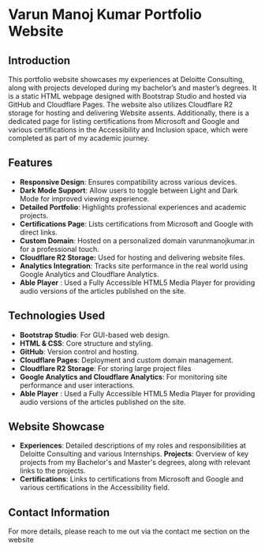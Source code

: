 # Varun Manoj Kumar Portfolio Website
## Introduction
This portfolio website showcases my experiences at Deloitte Consulting, along with projects developed during my bachelor’s and master’s degrees. It is a static HTML webpage designed with Bootstrap Studio and hosted via GitHub and Cloudflare Pages. The website also utilizes Cloudflare R2 storage for hosting and delivering Website assents. Additionally, there is a dedicated page for listing certifications from Microsoft and Google and various certifications in the Accessibility and Inclusion space, which were completed as part of my academic journey.
## Features
-	**Responsive Design**: Ensures compatibility across various devices.
-	**Dark Mode Support**: Allow users to toggle between Light and Dark Mode for improved viewing experience.
-	**Detailed Portfolio**: Highlights professional experiences and academic projects.
-	**Certifications Page**: Lists certifications from Microsoft and Google with direct links.
-	**Custom Domain**: Hosted on a personalized domain varunmanojkumar.in for a professional touch.
-	**Cloudflare R2 Storage:** Used for hosting and delivering website files.
-	**Analytics Integration**: Tracks site performance in the real world using Google Analytics and Cloudflare Analytics.
-	**Able Player** : Used a Fully Accessible HTML5 Media Player for  providing audio versions of the articles published on the site. 
## Technologies Used
-	**Bootstrap Studio**: For GUI-based web design.
-	**HTML & CSS**: Core structure and styling.
-	**GitHub**: Version control and hosting.
-	**Cloudflare Pages**: Deployment and custom domain management.
-	**Cloudflare R2 Storage**: For storing large project files
-	**Google Analytics and Cloudflare Analytics**: For monitoring site performance and user interactions.
-	**Able Player** : Used a Fully Accessible HTML5 Media Player for  providing audio versions of the articles published on the site. 
## Website Showcase
-	**Experiences**: Detailed descriptions of my roles and responsibilities at Deloitte Consulting and various Internships.
	**Projects**: Overview of key projects from my Bachelor's and Master's degrees, along with relevant links to the projects.
-	**Certifications**: Links to certifications from Microsoft and Google and various certifications in the Accessibility field.

  
## Contact Information
For more details, please reach to me out via the contact me section on the website

